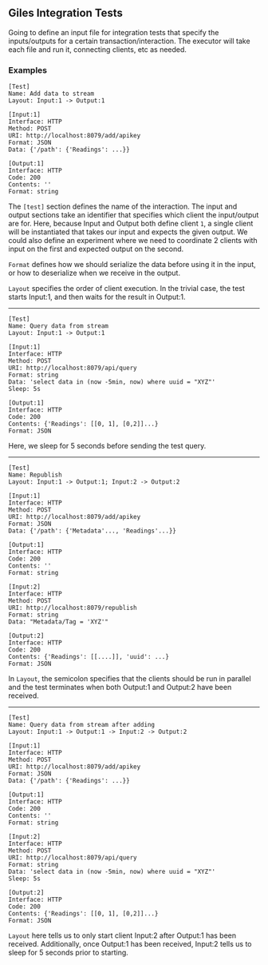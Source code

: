 ## Giles Integration Tests

Going to define an input file for integration tests that specify the
inputs/outputs for a certain transaction/interaction. The executor will take
each file and run it, connecting clients, etc as needed.


### Examples

```
[Test]
Name: Add data to stream
Layout: Input:1 -> Output:1

[Input:1]
Interface: HTTP
Method: POST
URI: http://localhost:8079/add/apikey
Format: JSON
Data: {'/path': {'Readings': ...}}

[Output:1]
Interface: HTTP
Code: 200
Contents: ''
Format: string
```

The `[test]` section defines the name of the interaction. The input and output
sections take an identifier that specifies which client the input/output are
for. Here, because Input and Output both define client `1`,  a single client
will be instantiated that takes our input and expects the given output. We
could also define an experiment where we need to coordinate 2 clients with
input on the first and expected output on the second.

`Format` defines how we should serialize the data before using it in the input,
or how to deserialize when we receive in the output.

`Layout` specifies the order of client execution. In the trivial case, the test starts Input:1, and then
waits for the result in Output:1.

---

```
[Test]
Name: Query data from stream
Layout: Input:1 -> Output:1

[Input:1]
Interface: HTTP
Method: POST
URI: http://localhost:8079/api/query
Format: string
Data: 'select data in (now -5min, now) where uuid = "XYZ"'
Sleep: 5s

[Output:1]
Interface: HTTP
Code: 200
Contents: {'Readings': [[0, 1], [0,2]]...}
Format: JSON
```

Here, we sleep for 5 seconds before sending the test query. 

---

```
[Test]
Name: Republish
Layout: Input:1 -> Output:1; Input:2 -> Output:2

[Input:1]
Interface: HTTP
Method: POST
URI: http://localhost:8079/add/apikey
Format: JSON
Data: {'/path': {'Metadata'..., 'Readings'...}}

[Output:1]
Interface: HTTP
Code: 200
Contents: ''
Format: string

[Input:2]
Interface: HTTP
Method: POST
URI: http://localhost:8079/republish
Format: string
Data: "Metadata/Tag = 'XYZ'"

[Output:2]
Interface: HTTP
Code: 200
Contents: {'Readings': [[....]], 'uuid': ...}
Format: JSON
```

In `Layout`, the semicolon specifies that the clients should be run in parallel and the test terminates
when both Output:1 and Output:2 have been received.

---

```
[Test]
Name: Query data from stream after adding
Layout: Input:1 -> Output:1 -> Input:2 -> Output:2

[Input:1]
Interface: HTTP
Method: POST
URI: http://localhost:8079/add/apikey
Format: JSON
Data: {'/path': {'Readings': ...}}

[Output:1]
Interface: HTTP
Code: 200
Contents: ''
Format: string

[Input:2]
Interface: HTTP
Method: POST
URI: http://localhost:8079/api/query
Format: string
Data: 'select data in (now -5min, now) where uuid = "XYZ"'
Sleep: 5s

[Output:2]
Interface: HTTP
Code: 200
Contents: {'Readings': [[0, 1], [0,2]]...}
Format: JSON
```

`Layout` here tells us to only start client Input:2 after Output:1 has been
received. Additionally, once Output:1 has been received, Input:2 tells us to
sleep for 5 seconds prior to starting.
